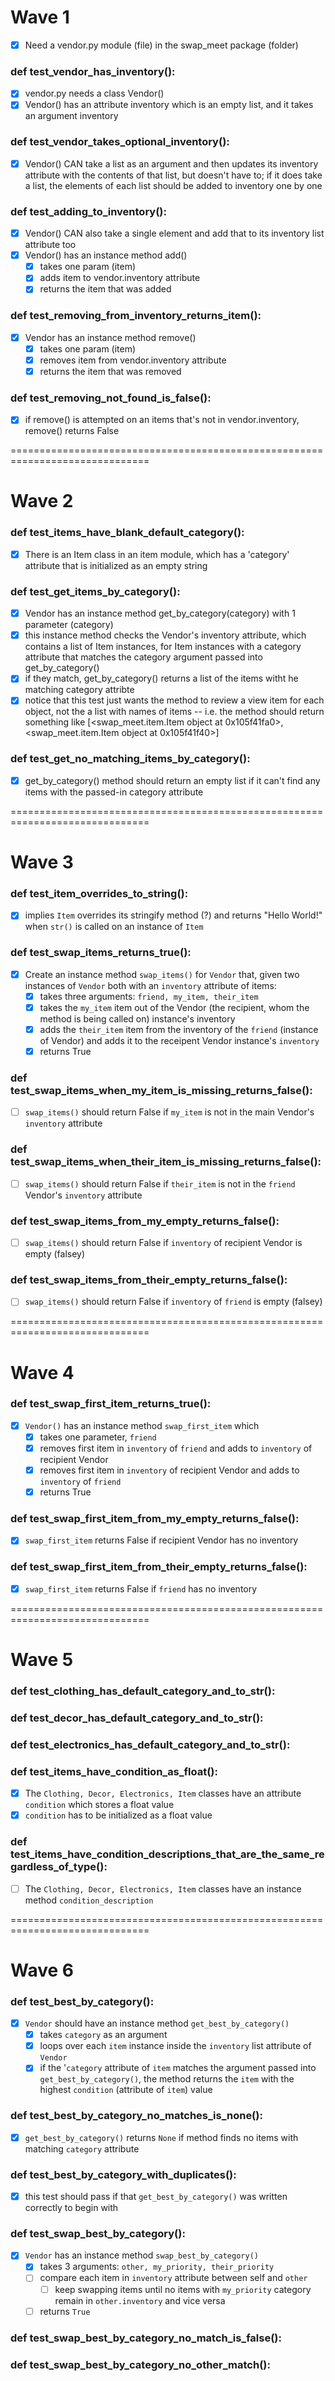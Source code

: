 # Wave 1

- [X] Need a vendor.py module (file) in the swap_meet package (folder)

### def test_vendor_has_inventory():
- [X] vendor.py needs a class Vendor()
- [X] Vendor() has an attribute inventory which is an empty list, and it takes an argument inventory

### def test_vendor_takes_optional_inventory():
- [X] Vendor() CAN take a list as an argument and then updates its inventory attribute with the contents of that list, but doesn't have to; if it does take a list, the elements of each list should be added to inventory one by one

### def test_adding_to_inventory():
- [X] Vendor() CAN also take a single element and add that to its inventory list attribute too
- [X] Vendor() has an instance method add() 
    - [X] takes one param (item)
    - [X] adds item to vendor.inventory attribute 
    - [X] returns the item that was added

### def test_removing_from_inventory_returns_item():
- [X] Vendor has an instance method remove()  
    - [X] takes one param (item)
    - [X] removes item from vendor.inventory attribute
    - [X] returns the item that was removed 

### def test_removing_not_found_is_false():
- [X] if remove() is attempted on an items that's not in vendor.inventory, remove() returns False 

==============================================================================

# Wave 2

### def test_items_have_blank_default_category():
- [X] There is an Item class in an item module, which has a 'category' attribute that is initialized as an empty string

### def test_get_items_by_category():
- [X] Vendor has an instance method get_by_category(category) with 1 parameter (category) 
- [X] this instance method checks the Vendor's inventory attribute, which contains a list of Item instances, for Item instances with a category attribute that matches the category argument passed into get_by_category()
- [X] if they match, get_by_category() returns a list of the items witht he matching category attribte 
- [X] notice that this test just wants the method to review a view item for each object, not the a list with names of items -- i.e. the method should return something like [<swap_meet.item.Item object at 0x105f41fa0>, <swap_meet.item.Item object at 0x105f41f40>] 

### def test_get_no_matching_items_by_category():
- [X] get_by_category() method should return an empty list if it can't find any items with the passed-in category attribute

==============================================================================

# Wave 3

### def test_item_overrides_to_string():
- [X] implies `Item` overrides its stringify method (?) and returns "Hello World!" when `str()` is called on an instance of `Item` 

### def test_swap_items_returns_true():
- [X] Create an instance method `swap_items()` for `Vendor` that, given two instances of `Vendor` both with an `inventory` attribute of items:
    - [X] takes three arguments: `friend, my_item, their_item`
    - [X] takes the `my_item` item out of the Vendor (the recipient, whom the method is being called on) instance's inventory  
    - [X] adds the `their_item` item from the inventory of the `friend` (instance of Vendor) and adds it to the receipent Vendor instance's `inventory` 
    - [X] returns True

### def test_swap_items_when_my_item_is_missing_returns_false():
- [ ] `swap_items()` should return False if `my_item` is not in the main Vendor's `inventory` attribute 

### def test_swap_items_when_their_item_is_missing_returns_false():
- [ ] `swap_items()` should return False if `their_item` is not in the `friend` Vendor's `inventory` attribute 

### def test_swap_items_from_my_empty_returns_false():
- [ ] `swap_items()` should return False if `inventory` of recipient Vendor is empty (falsey)

### def test_swap_items_from_their_empty_returns_false():
- [ ] `swap_items()` should return False if `inventory` of `friend` is empty (falsey)

==============================================================================

# Wave 4

### def test_swap_first_item_returns_true():
- [X] `Vendor()` has an instance method `swap_first_item` which
    - [X] takes one parameter, `friend` 
    - [X] removes first item in `inventory` of `friend` and adds to `inventory` of recipient Vendor
    - [X] removes first item in `inventory` of recipient Vendor and adds to `inventory` of `friend`
    - [X] returns True

### def test_swap_first_item_from_my_empty_returns_false():
- [X] `swap_first_item` returns False if recipient Vendor has no inventory 

### def test_swap_first_item_from_their_empty_returns_false():
- [X] `swap_first_item` returns False if `friend` has no inventory 

==============================================================================

# Wave 5

### def test_clothing_has_default_category_and_to_str():

### def test_decor_has_default_category_and_to_str():

### def test_electronics_has_default_category_and_to_str():

### def test_items_have_condition_as_float():
- [X] The `Clothing, Decor, Electronics, Item` classes have an attribute `condition` which stores a float value
- [X] `condition` has to be initialized as a float value

### def test_items_have_condition_descriptions_that_are_the_same_regardless_of_type():
- [ ] The `Clothing, Decor, Electronics, Item` classes have an instance method `condition_description`

==============================================================================

# Wave 6

### def test_best_by_category():
- [X] `Vendor` should have an instance method `get_best_by_category()` 
    - [X] takes `category` as an argument 
    - [X] loops over each `item` instance inside the `inventory` list attribute of `Vendor` 
    - [x] if the '`category` attribute of `item` matches the argument passed into `get_best_by_category()`, the method returns the `item` with the highest `condition` (attribute of `item`) value 

### def test_best_by_category_no_matches_is_none():
- [X] `get_best_by_category()` returns `None` if method finds no items with matching `category` attribute

### def test_best_by_category_with_duplicates():
- [X] this test should pass if that `get_best_by_category()`  was written correctly to begin with

### def test_swap_best_by_category():
- [X] `Vendor` has an instance method `swap_best_by_category()`
    - [X] takes 3 arguments: `other, my_priority, their_priority`
    - [ ] compare each item in `inventory` attribute between self and `other`
        - [ ] keep swapping items until no items with `my_priority` category remain in `other.inventory` and vice versa 
    - [ ] returns `True` 

### def test_swap_best_by_category_no_match_is_false():

### def test_swap_best_by_category_no_other_match():
